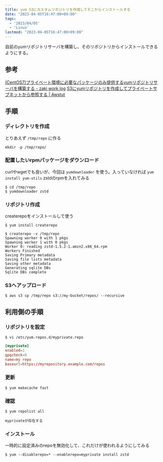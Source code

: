 ```yaml
---
title: yum S3にカスタムリポジトリを作成してそこからインストールする
date: "2023-04-05T16:47:00+09:00"
tags:
  - '2023/04/05'
  - 'Linux'
lastmod: "2023-04-05T16:47:00+09:00"
---
```


自前のyumリポジトリサーバを構築し、そのリポジトリからインストールできるようにする。

## 参考

[(CentOS7)プライベート環境に必要なパッケージのみ提供するyumリポジトリサーバを構築する - zaki work log](https://zaki-hmkc.hatenablog.com/entry/2020/03/08/222941)
[S3にyumリポジトリを作成してプライベートサブネットから参照する | Awstut](https://awstut.com/2022/03/19/yum-repository-in-s3/)


## 手順

### ディレクトリを作成

とりあえず `/tmp/repo` に作る

```shell
mkdir -p /tmp/repo/
```

### 配置したいrpmパッケージをダウンロード

curlやwgetでも良いが、今回は `yumdownloader` を使う。入っていなければ `yum install yum-utils`
zstdのrpmを入れてみる

```shell
$ cd /tmp/repo
$ yumdownloader zstd
```

### リポジトリ作成

createrepoをインストールして使う

```shell
$ yum install createrepo

$ createrepo -v /tmp/repo
Spawning worker 0 with 1 pkgs
Spawning worker 1 with 0 pkgs
Worker 0: reading zstd-1.5.2-1.amzn2.x86_64.rpm
Workers Finished
Saving Primary metadata
Saving file lists metadata
Saving other metadata
Generating sqlite DBs
Sqlite DBs complete
```

### S3へアップロード

```shell
$ aws s3 cp /tmp/repo s3://my-bucket/repos/ --recursive
```


## 利用側の手順

### リポジトリを設定

```shell
$ vi /etc/yum.repos.d/myprivate.repo
```

```conf
[myprivate]
enabled=1
gpgcheck=0
name=my repo
baseurl=https://myrepository.example.com/repos
```

### 更新

```shell
$ yum makecache fast
```

### 確認

```shell
$ yum repolist all

myprivateが存在する
```

### インストール

一時的に設定済みのrepoを無効化して、これだけが使われるようにしてみる

```shell
$ yum --disablerepo=* --enablerepo=myprivate install zstd
```

